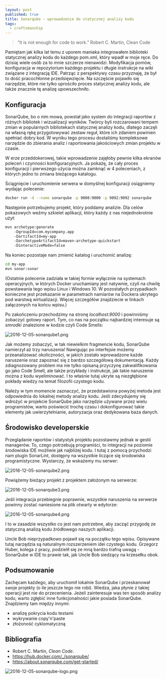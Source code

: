 ```yaml
---
layout: post
published: true
title: Sonarqube - wprowadzenie do statycznej analizy kodu
tags:
  - craftsmanship
---
```


> “It is not enough for code to work.” Robert C. Martin, Clean Code

Pamiętam jak kilka lat temu z uporem maniaka integrowałem biblioteki statycznej analizy kodu do każdego pom.xml, który wpadł w moje ręce. Do dzisiaj wiele osób za to mnie szczerze nienawidzi. Modyfikacja pomów, konfiguracja w repozytorium każdego projektu i długie instrukcje na wiki związane z integracją IDE. Patrząc z perspektywy czasu przyznaję, że był to dość pracochłonne przedsięwzięcie. Na szczęście pojawiło się narzędzie, które nie tylko uprościło proces statycznej analizy kodu, ale także znacznie tę analizę upowszechniło.

## Konfiguracja
SonarQube, bo o nim mowa, powstał jako system do integracji raportów z różnych bibliotek i wizualizacji wyników. Twórcy byli rozczarowani tempem zmian w popularnych bibliotekach statycznej analizy kodu, dlatego zaczęli na własną rękę przygotowywać zestaw reguł, które ich zdaniem powinien spełniać dobry kod. W wyniku tego procesu dostaliśmy kompleksowe narzędzie do zbierania analiz i raportowania jakościowych zmian projektu w czasie. 

W erze przeddokerowej, takie wprowadzenie zajęłoby pewnie kilka ekranów poleceń i czynności konfiguracyjnych. Ja pokażę, że cały proces konfiguracji i pierwszego użycia można zamknąć w 4 poleceniach, z których jedno to zmiana bieżącego katalogu.

Ściągnięcie i uruchomienie serwera w domyślnej konfiguracji osiągniemy wydając polecenie:

```bash
docker run -d --name sonarqube -p 9000:9000 -p 9092:9092 sonarqube
```

Następnie potrzebujemy projekt, który poddamy analizie. Dla celów pokazowych weźmy szkielet aplikacji, który każdy z nas niejednokrotnie użył:

```bash
mvn archetype:generate 
    -DgroupId=com.mycompany.app 
    -DartifactId=my-app 
    -DarchetypeArtifactId=maven-archetype-quickstart 
    -DinteractiveMode=false
```

Na koniec pozostaje nam zmienić katalog i uruchomić analizę:

```bash
cd my-app
mvn sonar:sonar
```

(Ostatnie polecenie zadziała w takiej formie wyłącznie na systemach operacyjnych, w których Docker uruchamiany jest natywnie, czyli na chwilę powstawania tego wpisu Linux i Windows 10. W pozostałych przypadkach konieczne jest przekazanie w parametrach namiarów na Dockera ukrytego pod warstwą wirtualizacji. Więcej szczegółów znajdziecie w linkach załączonych na końcu wpisu.)

Po zakończeniu przechodzimy na stronę _localhost:9000_ i powinniśmy zobaczyć gotowy raport. Tym, co nas na początku najbardziej interesuje są _smrodki_ znalezione w kodzie czyli Code Smells:

![2016-12-05-sonarqube1.png]({{site.baseurl}}/img/2016-12-05-sonarqube1.png)

Jak możemy zobaczyć, w tak niewielkim fragmencie kodu, SonarQube namierzył aż trzy naruszenia! Nawigując po interfejsie możemy przeanalizować okoliczności, w jakich zostało wprowadzone każde naruszenie oraz zapoznać się z bardzo szczegółową dokumentacją. Każdy zdiagnozowany problem ma nie tylko opisaną przyczynę zakwalifikowania go jako Code Smell, ale także przykłady i instrukcje, jak takie naruszenie można z kodu wyeliminować. I to właśnie tutaj ukryte są niezgłębione pokłady wiedzy na temat filozofii czystego kodu.

Należy w tym momencie zaznaczyć, że przedstawiona powyżej metoda jest odpowiednia do lokalnej metody analizy kodu. Jeśli zdecydujemy się wdrożyć w projekcie SonarQube jako narzędzie używane przez wielu programistów, warto poświecić trochę czasu i dokonfigurować takie elementy jak uwierzytelnianie, autoryzacja oraz dedykowana baza danych.

## Środowisko developerskie

Przeglądanie raportów i statystyk projektu pozostawmy jednak w gestii managerów. To, czego potrzebują programiści, to integracji na poziomie środowiska IDE możliwie jak najbliżej kodu. I tutaj z pomocą przychodzi nam plugin SonarLint, dostępny na wszystkie liczące się środowiska programistyczne. Wystarczy, że wskażemy mu serwer:

![2016-12-05-sonarqube2.png]({{site.baseurl}}/img/2016-12-05-sonarqube2.png)

Powiążemy bieżący projekt z projektem założonym na serwerze:

![2016-12-05-sonarqube3.png]({{site.baseurl}}/img/2016-12-05-sonarqube3.png)

Jeśli integracja przebiegnie poprawnie, wszystkie naruszenia na serwerze powinny zostać naniesione na plik otwarty w edytorze:

![2016-12-05-sonarqube4.png]({{site.baseurl}}/img/2016-12-05-sonarqube4.png)

I to w zasadzie wszystko co jest nam potrzebne, aby zacząć przygodę ze statyczną analizą kodu źródłowego naszych aplikacji.

Uncle Bob nieprzypadkowo pojawił się na początku tego wpisu. Opisywane tutaj narzędzia są naturalnym rozszerzeniem idei czystego kodu. Grzegorz Huber, kolega z pracy, podzielił się ze mną bardzo trafną uwagą - SonarQube w IDE to prawie tak, jak Uncle Bob siedzący na krzesełku obok.

## Podsumowanie
Zachęcam każdego, aby uruchomił lokalnie SonarQube i przeskanował swoje projekty (o ile jeszcze tego nie robi). Wiedza, jaka płynie z takiej operacji jest nie do przecenienia. Jeżeli zainteresuje was ten sposób analizy kodu, warto zgłębić inne funkcjonalności jakie posiada SonarQube. Znajdziemy tam między innymi:

* analizę pokrycia kodu testami
* wykrywanie copy'n'paste
* złożoność cyklomatyczną

## Bibliografia

* Robert C. Martin, _Clean Code_.
* https://hub.docker.com/_/sonarqube/
* https://about.sonarqube.com/get-started/


![2016-12-05-sonarqube-logo.png]({{site.baseurl}}/img/2016-12-05-sonarqube-logo.png)
